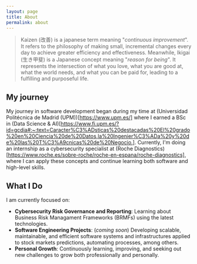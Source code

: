 ```yaml
---
layout: page
title: About
permalink: about
---
```


> Kaizen (改善) is a japanese term meaning "_continuous improvement_". It refers to the philosophy of making small, incremental changes every day to achieve greater efficiency and effectiveness. Meanwhile, Ikigai (生き甲斐) is a Japanese concept meaning "_reason for being_". It represents the intersection of what you love, what you are good at, what the world needs, and what you can be paid for, leading to a fulfilling and purposeful life.

## My journey

My journey in software development began during my time at (Universidad Politécnica de Madrid (UPM))[https://www.upm.es/] where I earned a BSc in (Data Science & AI)[https://www.fi.upm.es/?id=gcdia#:~:text=Caracter%C3%ADsticas%20destacadas%20El%20grado%20en%20Ciencia%20de%20Datos,la%20Ingenier%C3%ADa%20y%20de%20las%20T%C3%A9cnicas%20de%20Negocio.]. Currently, I'm doing an internship as a cybersecurity specialist at (Roche Diagnostics)[https://www.roche.es/sobre-roche/roche-en-espana/roche-diagnostics], where I can apply these concepts and continue learning both software and high-level skills.

## What I Do

I am currently focused on:

* **Cybersecurity Risk Governance and Reporting**: Learning about Business Risk Managament Frameworks (BRMFs) using the latest technologies.
* **Software Engineering Projects**: (_coming soon_) Developing scalable, maintainable, and efficient software systems and infrastructures applied to stock markets predictions, automating processes, among others.
* **Personal Growth**: Continuously learning, improving, and seeking out new challenges to grow both professionally and personally.

